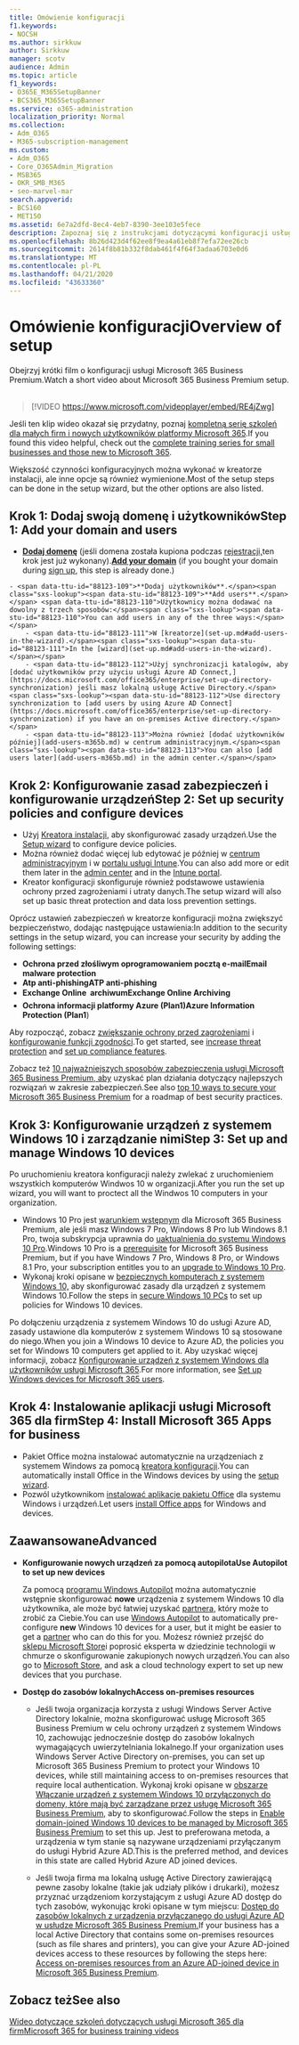 ```yaml
---
title: Omówienie konfiguracji
f1.keywords:
- NOCSH
ms.author: sirkkuw
author: Sirkkuw
manager: scotv
audience: Admin
ms.topic: article
f1_keywords:
- O365E_M365SetupBanner
- BCS365_M365SetupBanner
ms.service: o365-administration
localization_priority: Normal
ms.collection:
- Adm_O365
- M365-subscription-management
ms.custom:
- Adm_O365
- Core_O365Admin_Migration
- MSB365
- OKR_SMB_M365
- seo-marvel-mar
search.appverid:
- BCS160
- MET150
ms.assetid: 6e7a2dfd-8ec4-4eb7-8390-3ee103e5fece
description: Zapoznaj się z instrukcjami dotyczącymi konfiguracji usługi Microsoft 365 Business Premium, od subskrybowania, dodawania domeny i użytkowników, konfigurowania zasad zabezpieczeń i nie tylko.
ms.openlocfilehash: 8b26d423d4f62ee8f9ea4a61eb8f7efa72ee26cb
ms.sourcegitcommit: 2614f8b81b332f8dab461f4f64f3adaa6703e0d6
ms.translationtype: MT
ms.contentlocale: pl-PL
ms.lasthandoff: 04/21/2020
ms.locfileid: "43633360"
---
```

# <a name="overview-of-setup"></a><span data-ttu-id="88123-103">Omówienie konfiguracji</span><span class="sxs-lookup"><span data-stu-id="88123-103">Overview of setup</span></span>

<span data-ttu-id="88123-104">Obejrzyj krótki film o konfiguracji usługi Microsoft 365 Business Premium.</span><span class="sxs-lookup"><span data-stu-id="88123-104">Watch a short video about Microsoft 365 Business Premium setup.</span></span><br><br>

> [!VIDEO https://www.microsoft.com/videoplayer/embed/RE4jZwg] 

<span data-ttu-id="88123-105">Jeśli ten klip wideo okazał się przydatny, poznaj [kompletną serię szkoleń dla małych firm i nowych użytkowników platformy Microsoft 365](https://support.office.com/article/6ab4bbcd-79cf-4000-a0bd-d42ce4d12816).</span><span class="sxs-lookup"><span data-stu-id="88123-105">If you found this video helpful, check out the [complete training series for small businesses and those new to Microsoft 365](https://support.office.com/article/6ab4bbcd-79cf-4000-a0bd-d42ce4d12816).</span></span>

<span data-ttu-id="88123-106">Większość czynności konfiguracyjnych można wykonać w kreatorze instalacji, ale inne opcje są również wymienione.</span><span class="sxs-lookup"><span data-stu-id="88123-106">Most of the setup steps can be done in the setup wizard, but the other options are also listed.</span></span>

## <a name="step-1-add-your-domain-and-users"></a><span data-ttu-id="88123-107">Krok 1: Dodaj swoją domenę i użytkowników</span><span class="sxs-lookup"><span data-stu-id="88123-107">Step 1: Add your domain and users</span></span>

   - <span data-ttu-id="88123-108">**[Dodaj domenę](set-up.md#add-your-domain-to-personalize-sign-in)** (jeśli domena została kupiona podczas [rejestracji,](sign-up.md)ten krok jest już wykonany).</span><span class="sxs-lookup"><span data-stu-id="88123-108">**[Add your domain](set-up.md#add-your-domain-to-personalize-sign-in)** (if you bought your domain during [sign up](sign-up.md), this step is already done.)</span></span>

    - <span data-ttu-id="88123-109">**Dodaj użytkowników**.</span><span class="sxs-lookup"><span data-stu-id="88123-109">**Add users**.</span></span> <span data-ttu-id="88123-110">Użytkownicy można dodawać na dowolny z trzech sposobów:</span><span class="sxs-lookup"><span data-stu-id="88123-110">You can add users in any of the three ways:</span></span>
        - <span data-ttu-id="88123-111">W [kreatorze](set-up.md#add-users-in-the-wizard).</span><span class="sxs-lookup"><span data-stu-id="88123-111">In the [wizard](set-up.md#add-users-in-the-wizard).</span></span>
        - <span data-ttu-id="88123-112">Użyj synchronizacji katalogów, aby [dodać użytkowników przy użyciu usługi Azure AD Connect,](https://docs.microsoft.com/office365/enterprise/set-up-directory-synchronization) jeśli masz lokalną usługę Active Directory.</span><span class="sxs-lookup"><span data-stu-id="88123-112">Use directory synchronization to [add users by using Azure AD Connect](https://docs.microsoft.com/office365/enterprise/set-up-directory-synchronization) if you have an on-premises Active directory.</span></span>
        - <span data-ttu-id="88123-113">Można również [dodać użytkowników później](add-users-m365b.md) w centrum administracyjnym.</span><span class="sxs-lookup"><span data-stu-id="88123-113">You can also [add users later](add-users-m365b.md) in the admin center.</span></span>
## <a name="step-2-set-up-security-policies-and-configure-devices"></a><span data-ttu-id="88123-114">Krok 2: Konfigurowanie zasad zabezpieczeń i konfigurowanie urządzeń</span><span class="sxs-lookup"><span data-stu-id="88123-114">Step 2: Set up security policies and configure devices</span></span> 

  - <span data-ttu-id="88123-115">Użyj [Kreatora instalacji,](set-up.md#protect-your-organization) aby skonfigurować zasady urządzeń.</span><span class="sxs-lookup"><span data-stu-id="88123-115">Use the [Setup wizard](set-up.md#protect-your-organization) to configure device policies.</span></span> 
  - <span data-ttu-id="88123-116">Można również dodać więcej lub edytować je później w [centrum administracyjnym](view-policies-and-devices.md) i w [portalu usługi Intune](https://docs.microsoft.com/intune/tutorial-walkthrough-intune-portal).</span><span class="sxs-lookup"><span data-stu-id="88123-116">You can also add more or edit them later in the [admin center](view-policies-and-devices.md) and in the [Intune portal](https://docs.microsoft.com/intune/tutorial-walkthrough-intune-portal).</span></span>
  - <span data-ttu-id="88123-117">Kreator konfiguracji skonfiguruje również podstawowe ustawienia ochrony przed zagrożeniami i utraty danych.</span><span class="sxs-lookup"><span data-stu-id="88123-117">The setup wizard will also set up basic threat protection and data loss prevention settings.</span></span>
  
  <span data-ttu-id="88123-118">Oprócz ustawień zabezpieczeń w kreatorze konfiguracji można zwiększyć bezpieczeństwo, dodając następujące ustawienia:</span><span class="sxs-lookup"><span data-stu-id="88123-118">In addition to the security settings in the setup wizard, you can increase your security by adding the following settings:</span></span>

- <span data-ttu-id="88123-119">**Ochrona przed złośliwym oprogramowaniem pocztą e-mail**</span><span class="sxs-lookup"><span data-stu-id="88123-119">**Email malware protection**</span></span>
- <span data-ttu-id="88123-120">**Atp anti-phishing**</span><span class="sxs-lookup"><span data-stu-id="88123-120">**ATP anti-phishing**</span></span>
- <span data-ttu-id="88123-121">**Exchange Online  archiwum**</span><span class="sxs-lookup"><span data-stu-id="88123-121">**Exchange Online Archiving**</span></span>
- <span data-ttu-id="88123-122">**Ochrona informacji platformy Azure (Plan1)**</span><span class="sxs-lookup"><span data-stu-id="88123-122">**Azure Information Protection (Plan1**)</span></span>

<span data-ttu-id="88123-123">Aby rozpocząć, zobacz [zwiększanie ochrony przed zagrożeniami](increase-threat-protection.md) i [konfigurowanie funkcji zgodności](set-up-compliance.md).</span><span class="sxs-lookup"><span data-stu-id="88123-123">To get started, see [increase threat protection](increase-threat-protection.md) and [set up compliance features](set-up-compliance.md).</span></span>

<span data-ttu-id="88123-124">Zobacz też [10 najważniejszych sposobów zabezpieczenia usługi Microsoft 365 Business Premium, aby](https://docs.microsoft.com/office365/admin/security-and-compliance/secure-your-business-data) uzyskać plan działania dotyczący najlepszych rozwiązań w zakresie zabezpieczeń.</span><span class="sxs-lookup"><span data-stu-id="88123-124">See also [top 10 ways to secure your Microsoft 365 Business Premium](https://docs.microsoft.com/office365/admin/security-and-compliance/secure-your-business-data) for a roadmap of best security practices.</span></span>

## <a name="step-3-set-up-and-manage-windows-10-devices"></a><span data-ttu-id="88123-125">Krok 3: Konfigurowanie urządzeń z systemem Windows 10 i zarządzanie nimi</span><span class="sxs-lookup"><span data-stu-id="88123-125">Step 3: Set up and manage Windows 10 devices</span></span>

<span data-ttu-id="88123-126">Po uruchomieniu kreatora konfiguracji należy zwlekać z uruchomieniem wszystkich komputerów Windwos 10 w organizacji.</span><span class="sxs-lookup"><span data-stu-id="88123-126">After you run the set up wizard, you will want to proctect all the Windwos 10 computers in your organization.</span></span>
  
- <span data-ttu-id="88123-127">Windows 10 Pro jest [warunkiem wstępnym](pre-requisites-for-data-protection.md) dla Microsoft 365 Business Premium, ale jeśli masz Windows 7 Pro, Windows 8 Pro lub Windows 8.1 Pro, twoja subskrypcja uprawnia do [uaktualnienia do systemu Windows 10 Pro](https://docs.microsoft.com/microsoft-365/business/upgrade-to-windows-pro-creators-update).</span><span class="sxs-lookup"><span data-stu-id="88123-127">Windows 10 Pro is a [prerequisite](pre-requisites-for-data-protection.md) for Microsoft 365 Business Premium, but if you have Windows 7 Pro, Windows 8 Pro, or Windows 8.1 Pro, your subscription entitles you to an [upgrade to  Windows 10 Pro](https://docs.microsoft.com/microsoft-365/business/upgrade-to-windows-pro-creators-update).</span></span>
- <span data-ttu-id="88123-128">Wykonaj kroki opisane w [bezpiecznych komputerach z systemem Windows 10,](secure-win-10-pcs.md) aby skonfigurować zasady dla urządzeń z systemem Windows 10.</span><span class="sxs-lookup"><span data-stu-id="88123-128">Follow the steps in [secure Windows 10 PCs](secure-win-10-pcs.md) to set up policies for Windows 10 devices.</span></span>

<span data-ttu-id="88123-129">Po dołączeniu urządzenia z systemem Windows 10 do usługi Azure AD, zasady ustawione dla komputerów z systemem Windows 10 są stosowane do niego.</span><span class="sxs-lookup"><span data-stu-id="88123-129">When you join a Windows 10 device to Azure AD, the policies you set for Windows 10 computers get applied to it.</span></span> <span data-ttu-id="88123-130">Aby uzyskać więcej informacji, zobacz [Konfigurowanie urządzeń z systemem Windows dla użytkowników usługi Microsoft 365](set-up-windows-devices.md).</span><span class="sxs-lookup"><span data-stu-id="88123-130">For more information, see [Set up Windows devices for Microsoft 365 users](set-up-windows-devices.md).</span></span>

## <a name="step-4-install-microsoft-365-apps-for-business"></a><span data-ttu-id="88123-131">Krok 4: Instalowanie aplikacji usługi Microsoft 365 dla firm</span><span class="sxs-lookup"><span data-stu-id="88123-131">Step 4: Install Microsoft 365 Apps for business</span></span>
- <span data-ttu-id="88123-132">Pakiet Office można instalować automatycznie na urządzeniach z systemem Windows za pomocą [kreatora konfiguracji](set-up.md#deploy-office-365-client-apps).</span><span class="sxs-lookup"><span data-stu-id="88123-132">You can automatically install Office in the Windows devices by using the [setup wizard](set-up.md#deploy-office-365-client-apps).</span></span>
- <span data-ttu-id="88123-133">Pozwól użytkownikom [instalować aplikacje pakietu Office](https://docs.microsoft.com/office365/admin/setup/install-applications) dla systemu Windows i urządzeń.</span><span class="sxs-lookup"><span data-stu-id="88123-133">Let users [install Office apps](https://docs.microsoft.com/office365/admin/setup/install-applications) for Windows and devices.</span></span>
     
## <a name="advanced"></a><span data-ttu-id="88123-134">Zaawansowane</span><span class="sxs-lookup"><span data-stu-id="88123-134">Advanced</span></span>
- <span data-ttu-id="88123-135">**Konfigurowanie nowych urządzeń za pomocą autopilota**</span><span class="sxs-lookup"><span data-stu-id="88123-135">**Use Autopilot to set up new devices**</span></span>
            
     <span data-ttu-id="88123-136">Za pomocą [programu Windows Autopilot](add-autopilot-devices-and-profile.md) można automatycznie wstępnie skonfigurować **nowe** urządzenia z systemem Windows 10 dla użytkownika, ale może być łatwiej uzyskać [partnera,](https://www.microsoft.com/solution-providers/search) który może to zrobić za Ciebie.</span><span class="sxs-lookup"><span data-stu-id="88123-136">You can use [Windows Autopilot](add-autopilot-devices-and-profile.md) to automatically pre-configure **new** Windows 10 devices for a user, but it might be easier to get a [partner](https://www.microsoft.com/solution-providers/search) who can do this for you.</span></span> <span data-ttu-id="88123-137">Możesz również przejść do [sklepu Microsoft Store](https://go.microsoft.com/fwlink/?linkid=874598)i poprosić eksperta w dziedzinie technologii w chmurze o skonfigurowanie zakupionych nowych urządzeń.</span><span class="sxs-lookup"><span data-stu-id="88123-137">You can also go to [Microsoft Store](https://go.microsoft.com/fwlink/?linkid=874598), and ask a cloud technology expert to set up new devices that you purchase.</span></span>

- <span data-ttu-id="88123-138">**Dostęp do zasobów lokalnych**</span><span class="sxs-lookup"><span data-stu-id="88123-138">**Access on-premises resources**</span></span>

     - <span data-ttu-id="88123-139">Jeśli twoja organizacja korzysta z usługi Windows Server Active Directory lokalnie, można skonfigurować usługę Microsoft 365 Business Premium w celu ochrony urządzeń z systemem Windows 10, zachowując jednocześnie dostęp do zasobów lokalnych wymagających uwierzytelniania lokalnego.</span><span class="sxs-lookup"><span data-stu-id="88123-139">If your organization uses Windows Server Active Directory on-premises, you can set up Microsoft 365 Business Premium to protect your Windows 10 devices, while still maintaining access to on-premises resources that require local authentication.</span></span> <span data-ttu-id="88123-140">Wykonaj kroki opisane w [obszarze Włączanie urządzeń z systemem Windows 10 przyłączonych do domeny, które mają być zarządzane przez usługę Microsoft 365 Business Premium,](manage-windows-devices.md) aby to skonfigurować.</span><span class="sxs-lookup"><span data-stu-id="88123-140">Follow the steps in [Enable domain-joined Windows 10 devices to be managed by Microsoft 365 Business Premium](manage-windows-devices.md) to set this up.</span></span> <span data-ttu-id="88123-141">Jest to preferowana metoda, a urządzenia w tym stanie są nazywane urządzeniami przyłączanym do usługi Hybrid Azure AD.</span><span class="sxs-lookup"><span data-stu-id="88123-141">This is the preferred method, and devices in this state are called Hybrid Azure AD joined devices.</span></span>

    - <span data-ttu-id="88123-142">Jeśli twoja firma ma lokalną usługę Active Directory zawierającą pewne zasoby lokalne (takie jak udziały plików i drukarki), możesz przyznać urządzeniom korzystającym z usługi Azure AD dostęp do tych zasobów, wykonując kroki opisane w tym miejscu: [Dostęp do zasobów lokalnych z urządzenia przyłączanego do usługi Azure AD w usłudze Microsoft 365 Business Premium.](access-resources.md)</span><span class="sxs-lookup"><span data-stu-id="88123-142">If your business has a local Active Directory that contains some on-premises resources (such as file shares and printers), you can give your Azure AD-joined devices access to these resources by following the steps here: [Access on-premises resources from an Azure AD-joined device in Microsoft 365 Business Premium](access-resources.md).</span></span>

## <a name="see-also"></a><span data-ttu-id="88123-143">Zobacz też</span><span class="sxs-lookup"><span data-stu-id="88123-143">See also</span></span>

[<span data-ttu-id="88123-144">Wideo dotyczące szkoleń dotyczących usługi Microsoft 365 dla firm</span><span class="sxs-lookup"><span data-stu-id="88123-144">Microsoft 365 for business training videos</span></span>](https://support.office.com/article/6ab4bbcd-79cf-4000-a0bd-d42ce4d12816)
